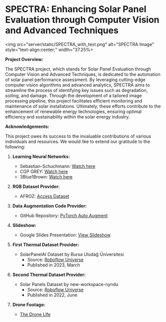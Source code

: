 # SPECTRA: Enhancing Solar Panel Evaluation through Computer Vision and Advanced Techniques

<img src="server/static/SPECTRA_with_text.png" alt="SPECTRA Image" style="text-align:center;" width="37.25%>

**Project Overview:**

The SPECTRA project, which stands for Solar Panel Evaluation through Computer Vision and Advanced Techniques, is dedicated to the automation of solar panel performance assessment. By leveraging cutting-edge computer vision algorithms and advanced analytics, SPECTRA aims to streamline the process of identifying key issues such as degradation, soiling, and damage. Through the development of a tailored image processing pipeline, this project facilitates efficient monitoring and maintenance of solar installations. Ultimately, these efforts contribute to the enhancement of renewable energy technologies, ensuring optimal efficiency and sustainability within the solar energy industry.

**Acknowledgements:**

This project owes its success to the invaluable contributions of various individuals and resources. We would like to extend our gratitude to the following:

1. **Learning Neural Networks:**
   - Sebastian-Schuchmann: [Watch here](https://youtu.be/k1GIEkzQ8qc)
   - CGP GREY: [Watch here](https://www.youtube.com/watch?v=R9OHn5ZF4Uo&list=TLPQMDIwODIwMjMlLYRa6llhZw&index=1)
   - 3Blue1Brown: [Watch here](https://www.youtube.com/watch?v=aircAruvnKk&list=PLZHQObOWTQDNU6R1_67000Dx_ZCJB-3pi)

2. **RGB Dataset Provider:**
   - AFROZ: [Access Dataset](https://www.kaggle.com/datasets/pythonafroz/solar-panel-images?resource=download)

3. **Data Augmentation Code Provider:**
   - GitHub Repository: [PyTorch Auto Augment](https://github.com/4uiiurz1/pytorch-auto-augment)

4. **Slideshow:**
   - Google Slides Presentation: [View Slideshow](https://docs.google.com/presentation/d/1IXOd_GW-kwU6aTCM0LoaoZ81ocGVX3JAraltOzfqTIQ/edit?usp=sharing)

5. **First Thermal Dataset Provider:**
   - SolarPanelAI Dataset by Bursa Uludağ Üniversitesi
     - Source: [Roboflow Universe](https://universe.roboflow.com/bursa-uluda-niversitesi/solarpanelai)
     - Published in 2023, March

6. **Second Thermal Dataset Provider:**
   - Solar Panels Dataset by new-workspace-nyndu
     - Source: [Roboflow Universe](https://universe.roboflow.com/new-workspace-nyndu/solar-panels-fqm6k)
     - Published in 2022, June

7. **Drone Footage:**
   - [The Drone Life](https://www.youtube.com/watch?v=S7_TAve5aNw&t=435s)
